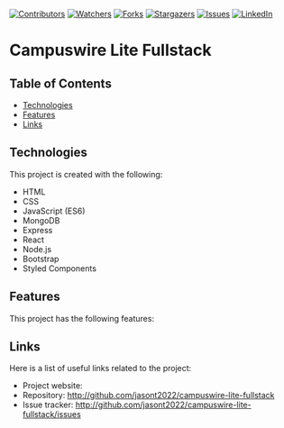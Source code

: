 <!-- Project Shields -->
<!--
*** Using markdown "reference style" links for readability.
*** Reference links are enclosed in brackets [ ] instead of parentheses ( ).
*** See the bottom of this document for the declaration of the reference variables
-->
[![Contributors][contributors-shield]][contributors-url]
[![Watchers][watchers-shield]][watchers-url]
[![Forks][forks-shield]][forks-url]
[![Stargazers][stars-shield]][stars-url]
[![Issues][issues-shield]][issues-url]
[![LinkedIn][linkedin-shield]][linkedin-url]

# Campuswire Lite Fullstack

## Table of Contents
* [Technologies](#technologies)
* [Features](#features)
* [Links](#links)

## Technologies
This project is created with the following:
* HTML
* CSS
* JavaScript (ES6)
* MongoDB
* Express
* React
* Node.js
* Bootstrap
* Styled Components

## Features
This project has the following features:

## Links
Here is a list of useful links related to the project:
* Project website: 
* Repository: http://github.com/jasont2022/campuswire-lite-fullstack
* Issue tracker: http://github.com/jasont2022/campuswire-lite-fullstack/issues

<!-- Links -->
[contributors-shield]: https://img.shields.io/github/contributors/jasont2022/campuswire-lite-fullstack.svg?color=brightgreen&style=flat-square
[contributors-url]: https://github.com/jasont2022/campuswire-lite-fullstack/graphs/contributors
[watchers-shield]: https://img.shields.io/github/watchers/jasont2022/campuswire-lite-fullstack?style=flat-square
[watchers-url]: https://github.com/jasont2022/campuswire-lite-fullstack/watchers
[forks-shield]: https://img.shields.io/github/forks/jasont2022/campuswire-lite-fullstack.svg?style=flat-square
[forks-url]: https://github.com/jasont2022/campuswire-lite-fullstack/network/members
[stars-shield]: https://img.shields.io/github/stars/jasont2022/campuswire-lite-fullstack.svg?style=flat-square
[stars-url]: https://github.com/jasont2022/campuswire-lite-fullstack/stargazers
[issues-shield]: https://img.shields.io/github/issues/jasont2022/campuswire-lite-fullstack?color=success&style=flat-square
[issues-url]: https://github.com/jasont2022/campuswire-lite-fullstack/issues
[linkedin-shield]: https://img.shields.io/badge/-LinkedIn-black.svg?style=flat-square&logo=linkedin&colorB=555
[linkedin-url]: https://linkedin.com/in/jasontran2022
